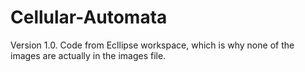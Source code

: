 # Cellular-Automata

Version 1.0. Code from Ecllipse workspace, which is why none of the images are actually in the images file.
